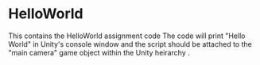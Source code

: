 # HelloWorld
This contains the HelloWorld assignment code
The code will print "Hello World" in Unity's console window and the script should be attached to the "main camera" game object within the Unity heirarchy .

